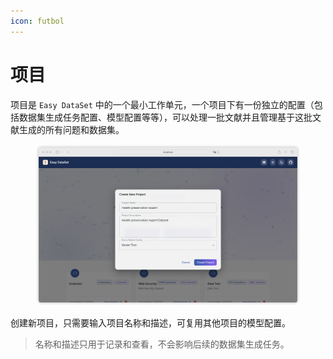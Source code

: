 ```yaml
---
icon: futbol
---
```


# 项目

项目是 `Easy DataSet` 中的一个最小工作单元，一个项目下有一份独立的配置（包括数据集生成任务配置、模型配置等等），可以处理一批文献并且管理基于这批文献生成的所有问题和数据集。

<figure><img src="../../.gitbook/assets/image.png" alt=""><figcaption></figcaption></figure>

创建新项目，只需要输入项目名称和描述，可复用其他项目的模型配置。

> 名称和描述只用于记录和查看，不会影响后续的数据集生成任务。
